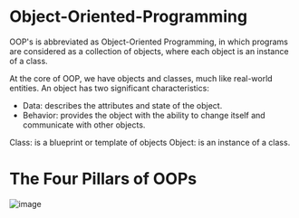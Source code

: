 # Object-Oriented-Programming
OOP's is abbreviated as Object-Oriented Programming, in which programs are considered as a collection of objects, where each object is an instance of a class.

At the core of OOP, we have objects and classes, much like real-world entities. 
 An object has two significant characteristics:

- Data: describes the attributes and state of the object.
- Behavior: provides the object with the ability to change itself and communicate with other objects.

Class:  is a blueprint or template of objects
Object:  is an instance of a class.

# The Four Pillars of OOPs
![image](https://github.com/sandesh300/Object-Oriented-Programming/assets/92014891/065da4b5-1858-451a-86aa-bcd0e9824ba8)
